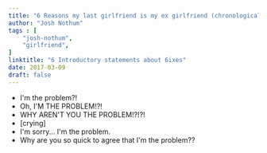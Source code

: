 ```yaml
---
title: "6 Reasons my last girlfriend is my ex girlfriend (chronological order)"
author: "Josh Nothum"
tags : [
    "josh-nothum",
    "girlfriend",
]
linktitle: "6 Introductory statements about 6ixes"
date: 2017-03-09
draft: false
---
```


* I'm the problem?! 
* Oh, I'M THE PROBLEM!?! 
* WHY AREN'T YOU THE PROBLEM!?!?! 
* [crying] 
* I'm sorry... I'm the problem. 
* Why are you so quick to agree that I'm the problem?? 
